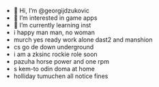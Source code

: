 - 👋 Hi, I’m @georgijdzukovic
- 👀 I’m interested in game apps
- 🌱 I’m currently learning inst
- i happy man man, no woman
- murch yes ready work alone dast2 and manshion
- cs go de down underground
- i am a zksinc rockie role soon
- pazuha horse power and one rpm
- s kem-to odin doma at home
- holliday tumuchen all notice fines
